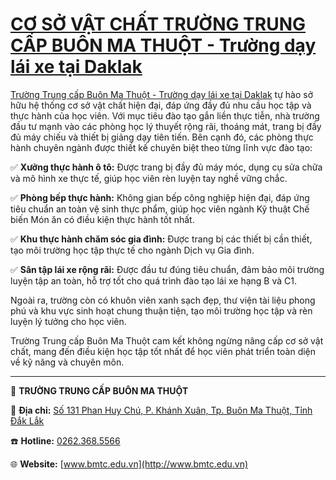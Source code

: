 # [CƠ SỞ VẬT CHẤT TRƯỜNG TRUNG CẤP BUÔN MA THUỘT - Trường dạy lái xe tại Daklak](https://bmtc.edu.vn/co-so-vat-chat-truong-trung-cap-buon-ma-thuot/)


[Trường Trung cấp Buôn Ma Thuột - Trường dạy lái xe tại Daklak](https://bmtc.edu.vn) tự hào sở hữu hệ thống cơ sở vật chất hiện đại, đáp ứng đầy đủ nhu cầu học tập và thực hành của học viên. Với mục tiêu đào tạo gắn liền thực tiễn, nhà trường đầu tư mạnh vào các phòng học lý thuyết rộng rãi, thoáng mát, trang bị đầy đủ máy chiếu và thiết bị giảng dạy tiên tiến. Bên cạnh đó, các phòng thực hành chuyên ngành được thiết kế chuyên biệt theo từng lĩnh vực đào tạo:

✅ **Xưởng thực hành ô tô:** Được trang bị đầy đủ máy móc, dụng cụ sửa chữa và mô hình xe thực tế, giúp học viên rèn luyện tay nghề vững chắc.

✅ **Phòng bếp thực hành:** Không gian bếp công nghiệp hiện đại, đáp ứng tiêu chuẩn an toàn vệ sinh thực phẩm, giúp học viên ngành Kỹ thuật Chế biến Món ăn có điều kiện thực hành tốt nhất.

✅ **Khu thực hành chăm sóc gia đình:** Được trang bị các thiết bị cần thiết, tạo môi trường học tập thực tế cho ngành Dịch vụ Gia đình.

✅ **Sân tập lái xe rộng rãi:** Được đầu tư đúng tiêu chuẩn, đảm bảo môi trường luyện tập an toàn, hỗ trợ tốt cho quá trình đào tạo lái xe hạng B và C1.

Ngoài ra, trường còn có khuôn viên xanh sạch đẹp, thư viện tài liệu phong phú và khu vực sinh hoạt chung thuận tiện, tạo môi trường học tập và rèn luyện lý tưởng cho học viên.

Trường Trung cấp Buôn Ma Thuột cam kết không ngừng nâng cấp cơ sở vật chất, mang đến điều kiện học tập tốt nhất để học viên phát triển toàn diện về kỹ năng và chuyên môn.

---

🏢 **TRƯỜNG TRUNG CẤP BUÔN MA THUỘT**

📌 **Địa chỉ:** [Số 131 Phan Huy Chú, P. Khánh Xuân, Tp. Buôn Ma Thuột, Tỉnh Đắk Lắk](https://maps.app.goo.gl/wtWuLPik5dgZwwLW9)

☎️ **Hotline:** [0262.368.5566](tel:02623685566)

🌐 **Website:** [www.bmtc.edu.vn](http://www.bmtc.edu.vn)

